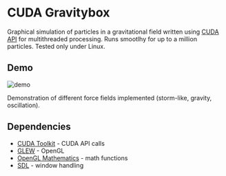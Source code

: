 # CUDA Gravitybox
Graphical simulation of particles in a gravitational field written using [CUDA API](https://developer.nvidia.com/cuda-zone) for multithreaded processing. Runs smootlhy for up to a million particles.
Tested only under Linux.
## Demo
![demo](https://user-images.githubusercontent.com/73479746/160631052-9542a98e-417f-4e50-8f92-206485df76b2.gif)

Demonstration of different force fields implemented (storm-like, gravity, oscillation).
## Dependencies
- [CUDA Toolkit](https://developer.nvidia.com/cuda-toolkit) - CUDA API calls
- [GLEW](http://glew.sourceforge.net/) - OpenGL
- [OpenGL Mathematics](https://glm.g-truc.net/) - math functions
- [SDL](www.libsdl.org) - window handling
